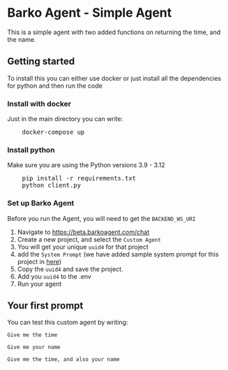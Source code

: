 # Barko Agent - Simple Agent

This is a simple agent with two added functions on returning the time, and the name.

## Getting started

To install this you can either use docker or just install all the dependencies for python and then run the code

### Install with docker

Just in the main directory you can write:

<pre>
    docker-compose up
</pre>

### Install python

Make sure you are using the Python versions 3.9 - 3.12

<pre>
    pip install -r requirements.txt
    python client.py
</pre>


### Set up Barko Agent

Before you run the Agent, you will need to get the `BACKEND_WS_URI`

1. Navigate to https://beta.barkoagent.com/chat
2. Create a new project, and select the `Custom Agent`
3. You will get your unique `uuid4` for that project
4. add the `System Prompt` (we have added sample system prompt for this project in [here](system_prompt.txt))
5. Copy the `uuid4` and save the project.
6. Add you `uuid4` to the .env
7. Run your agent


## Your first prompt

You can test this custom agent by writing:

`Give me the time`

`Give me your name`

`Give me the time, and also your name`
